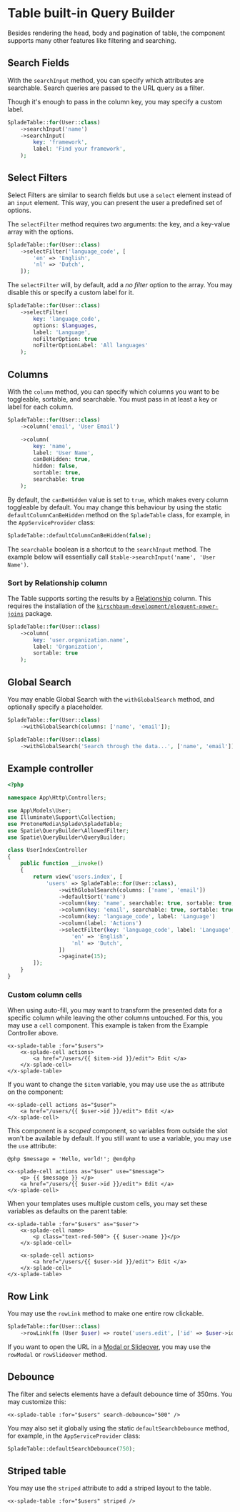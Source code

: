 # Table built-in Query Builder

Besides rendering the head, body and pagination of table, the component supports many other features like filtering and searching.

## Search Fields

With the `searchInput` method, you can specify which attributes are searchable. Search queries are passed to the URL query as a filter.

Though it's enough to pass in the column key, you may specify a custom label.

```php
SpladeTable::for(User::class)
    ->searchInput('name')
    ->searchInput(
        key: 'framework',
        label: 'Find your framework',
    );
```

## Select Filters

Select Filters are similar to search fields but use a `select` element instead of an `input` element. This way, you can present the user a predefined set of options.

The `selectFilter` method requires two arguments: the key, and a key-value array with the options.

```php
SpladeTable::for(User::class)
    ->selectFilter('language_code', [
        'en' => 'English',
        'nl' => 'Dutch',
    ]);
```

The `selectFilter` will, by default, add a *no filter* option to the array. You may disable this or specify a custom label for it.

```php
SpladeTable::for(User::class)
    ->selectFilter(
        key: 'language_code',
        options: $languages,
        label: 'Language',
        noFilterOption: true
        noFilterOptionLabel: 'All languages'
    );
```


## Columns

With the `column` method, you can specify which columns you want to be toggleable, sortable, and searchable. You must pass in at least a key or label for each column.

```php
SpladeTable::for(User::class)
    ->column('email', 'User Email')

    ->column(
        key: 'name',
        label: 'User Name',
        canBeHidden: true,
        hidden: false,
        sortable: true,
        searchable: true
    );
```

By default, the `canBeHidden` value is set to `true`, which makes every column toggleable by default. You may change this behaviour by using the static `defaultColumnCanBeHidden` method on the `SpladeTable` class, for example, in the `AppServiceProvider` class:

```php
SpladeTable::defaultColumnCanBeHidden(false);
```

The `searchable` boolean is a shortcut to the `searchInput` method. The example below will essentially call `$table->searchInput('name', 'User Name')`.

### Sort by Relationship column

The Table supports sorting the results by a [Relationship](https://laravel.com/docs/9.x/eloquent-relationships) column. This requires the installation of the [`kirschbaum-development/eloquent-power-joins`](https://github.com/kirschbaum-development/eloquent-power-joins) package.

```php
SpladeTable::for(User::class)
    ->column(
        key: 'user.organization.name',
        label: 'Organization',
        sortable: true
    );
```

## Global Search

You may enable Global Search with the `withGlobalSearch` method, and optionally specify a placeholder.

```php
SpladeTable::for(User::class)
    ->withGlobalSearch(columns: ['name', 'email']);

SpladeTable::for(User::class)
    ->withGlobalSearch('Search through the data...', ['name', 'email']);
```

## Example controller

```php
<?php

namespace App\Http\Controllers;

use App\Models\User;
use Illuminate\Support\Collection;
use ProtoneMedia\Splade\SpladeTable;
use Spatie\QueryBuilder\AllowedFilter;
use Spatie\QueryBuilder\QueryBuilder;

class UserIndexController
{
    public function __invoke()
    {
        return view('users.index', [
            'users' => SpladeTable::for(User::class),
                ->withGlobalSearch(columns: ['name', 'email'])
                ->defaultSort('name')
                ->column(key: 'name', searchable: true, sortable: true, canBeHidden: false)
                ->column(key: 'email', searchable: true, sortable: true)
                ->column(key: 'language_code', label: 'Language')
                ->column(label: 'Actions')
                ->selectFilter(key: 'language_code', label: 'Language', options: [
                    'en' => 'English',
                    'nl' => 'Dutch',
                ])
                ->paginate(15);
        ]);
    }
}
```

### Custom column cells

When using auto-fill, you may want to transform the presented data for a specific column while leaving the other columns untouched. For this, you may use a `cell` component. This example is taken from the Example Controller above.

```blade
<x-splade-table :for="$users">
    <x-splade-cell actions>
        <a href="/users/{{ $item->id }}/edit"> Edit </a>
    </x-splade-cell>
</x-splade-table>
```

If you want to change the `$item` variable, you may use use the `as` attribute on the component:

```blade
<x-splade-cell actions as="$user">
    <a href="/users/{{ $user->id }}/edit"> Edit </a>
</x-splade-cell>
```

This component is a *scoped* component, so variables from outside the slot won't be available by default. If you still want to use a variable, you may use the `use` attribute:

```blade
@php $message = 'Hello, world!'; @endphp

<x-splade-cell actions as="$user" use="$message">
    <p> {{ $message }} </p>
    <a href="/users/{{ $user->id }}/edit"> Edit </a>
</x-splade-cell>
```

When your templates uses multiple custom cells, you may set these variables as defaults on the parent table:

```blade
<x-splade-table :for="$users" as="$user">
    <x-splade-cell name>
        <p class="text-red-500"> {{ $user->name }}</p>
    </x-splade-cell>

    <x-splade-cell actions>
        <a href="/users/{{ $user->id }}/edit"> Edit </a>
    </x-splade-cell>
</x-splade-table>
```

## Row Link

You may use the `rowLink` method to make one entire row clickable.

```php
SpladeTable::for(User::class)
    ->rowLink(fn (User $user) => route('users.edit', ['id' => $user->id]))
```

If you want to open the URL in a [Modal or Slideover](/x-modal.md), you may use the `rowModal` or `rowSlideover` method.

## Debounce

The filter and selects elements have a default debounce time of 350ms. You may customize this:

```blade
<x-splade-table :for="$users" search-debounce="500" />
```

You may also set it globally using the static `defaultSearchDebounce` method, for example, in the `AppServiceProvider` class:

```php
SpladeTable::defaultSearchDebounce(750);
```

## Striped table

You may use the `striped` attribute to add a striped layout to the table.

```blade
<x-splade-table :for="$users" striped />
```